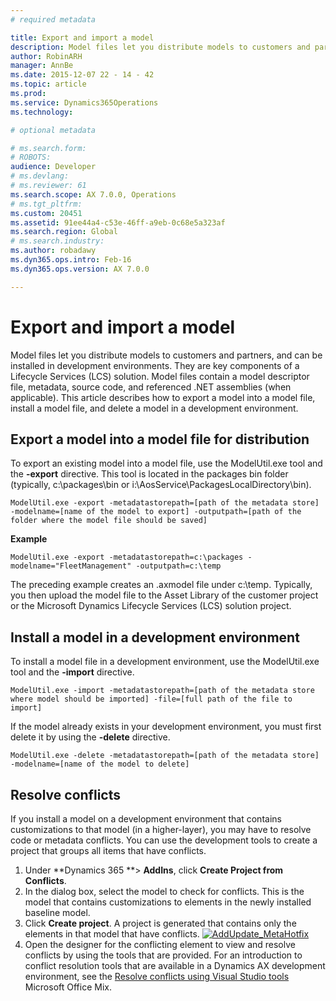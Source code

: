```yaml
---
# required metadata

title: Export and import a model
description: Model files let you distribute models to customers and partners, and can be installed in development environments. They are key components of a Lifecycle Services (LCS) solution. Model files contain a model descriptor file, metadata, source code, and referenced .NET assemblies (when applicable). This article describes how to export a model into a model file, install a model file, and delete a model in a development environment.
author: RobinARH
manager: AnnBe
ms.date: 2015-12-07 22 - 14 - 42
ms.topic: article
ms.prod: 
ms.service: Dynamics365Operations
ms.technology: 

# optional metadata

# ms.search.form: 
# ROBOTS: 
audience: Developer
# ms.devlang: 
# ms.reviewer: 61
ms.search.scope: AX 7.0.0, Operations
# ms.tgt_pltfrm: 
ms.custom: 20451
ms.assetid: 91ee44a4-c53e-46ff-a9eb-0c68e5a323af
ms.search.region: Global
# ms.search.industry: 
ms.author: robadawy
ms.dyn365.ops.intro: Feb-16
ms.dyn365.ops.version: AX 7.0.0

---
```


# Export and import a model

Model files let you distribute models to customers and partners, and can be installed in development environments. They are key components of a Lifecycle Services (LCS) solution. Model files contain a model descriptor file, metadata, source code, and referenced .NET assemblies (when applicable). This article describes how to export a model into a model file, install a model file, and delete a model in a development environment.

Export a model into a model file for distribution
-------------------------------------------------

To export an existing model into a model file, use the ModelUtil.exe tool and the **-export** directive. This tool is located in the packages bin folder (typically, c:\\packages\\bin or i:\\AosService\\PackagesLocalDirectory\\bin).

    ModelUtil.exe -export -metadatastorepath=[path of the metadata store] -modelname=[name of the model to export] -outputpath=[path of the folder where the model file should be saved]

**Example**

    ModelUtil.exe -export -metadatastorepath=c:\packages -modelname="FleetManagement" -outputpath=c:\temp

The preceding example creates an .axmodel file under c:\\temp. Typically, you then upload the model file to the Asset Library of the customer project or the Microsoft Dynamics Lifecycle Services (LCS) solution project.

## Install a model in a development environment
To install a model file in a development environment, use the ModelUtil.exe tool and the **-import** directive.

    ModelUtil.exe -import -metadatastorepath=[path of the metadata store where model should be imported] -file=[full path of the file to import]

If the model already exists in your development environment, you must first delete it by using the **-delete** directive.

    ModelUtil.exe -delete -metadatastorepath=[path of the metadata store] -modelname=[name of the model to delete]

## Resolve conflicts
If you install a model on a development environment that contains customizations to that model (in a higher-layer), you may have to resolve code or metadata conflicts. You can use the development tools to create a project that groups all items that have conflicts.

1.  Under **Dynamics 365 **&gt; **AddIns**, click **Create Project from Conflicts**.
2.  In the dialog box, select the model to check for conflicts. This is the model that contains customizations to elements in the newly installed baseline model.
3.  Click **Create project**. A project is generated that contains only the elements in that model that have conflicts. [![AddUpdate\_MetaHotfix](./media/addupdate_metahotfix.png)](./media/addupdate_metahotfix.png)
4.  Open the designer for the conflicting element to view and resolve conflicts by using the tools that are provided. For an introduction to conflict resolution tools that are available in a Dynamics AX development environment, see the [Resolve conflicts using Visual Studio tools](https://mix.office.com/watch/1rl75ei2cs6d7) Microsoft Office Mix.


